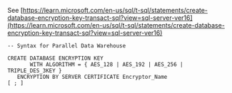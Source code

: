 See [https://learn.microsoft.com/en-us/sql/t-sql/statements/create-database-encryption-key-transact-sql?view=sql-server-ver16](https://learn.microsoft.com/en-us/sql/t-sql/statements/create-database-encryption-key-transact-sql?view=sql-server-ver16)
```
-- Syntax for Parallel Data Warehouse  

CREATE DATABASE ENCRYPTION KEY  
       WITH ALGORITHM = { AES_128 | AES_192 | AES_256 | TRIPLE_DES_3KEY }  
   ENCRYPTION BY SERVER CERTIFICATE Encryptor_Name   
[ ; ]
```
